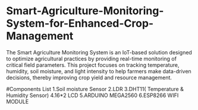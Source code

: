 # Smart-Agriculture-Monitoring-System-for-Enhanced-Crop-Management
The Smart Agriculture Monitoring System is an IoT-based solution designed to optimize agricultural practices by providing real-time monitoring of critical field parameters. 
This project focuses on tracking temperature, humidity, soil moisture, and light intensity to help farmers make data-driven decisions, thereby improving crop yield and resource management.

#Components List
1.Soil moisture Sensor
2.LDR
3.DHT11( Temperature & Humidity Sensor)
4.16*2 LCD
5.ARDUINO MEGA2560
6.ESP8266 WIFI MODULE
